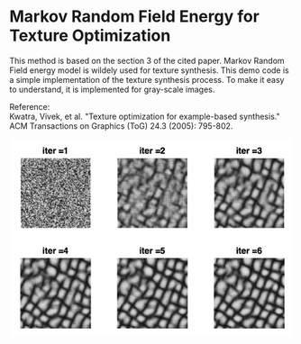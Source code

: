 # Markov Random Field Energy for Texture Optimization
This method is based on the section 3 of the cited paper. Markov Random Field energy model is wildely used for texture synthesis. This demo code is a simple implementation of the texture synthesis process. To make it easy to understand, it is implemented for gray-scale images.

Reference:  
Kwatra, Vivek, et al. "Texture optimization for example-based synthesis." ACM Transactions on Graphics (ToG) 24.3 (2005): 795-802.

![opt](./Opt.png)
